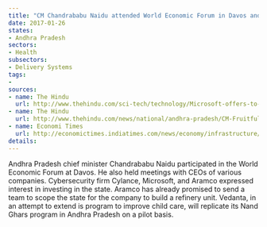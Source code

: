```yaml
---
title: "CM Chandrababu Naidu attended World Economic Forum in Davos and met with Vedanta, a company setting up Nand Ghar project in AP"
date: 2017-01-26
states:
- Andhra Pradesh
sectors:
- Health
subsectors:
- Delivery Systems
tags:
- 
sources:
- name: The Hindu
  url: http://www.thehindu.com/sci-tech/technology/Microsoft-offers-to-collaborate-with-Andhra-in-e-governance-cyber-security/article17054332.ece
- name: The Hindu
  url: http://www.thehindu.com/news/national/andhra-pradesh/CM-Fruitful-metings-on-third-day-in-Davos/article17056125.ece
- name: Economi Times
  url: http://economictimes.indiatimes.com/news/economy/infrastructure/andhra-pradesh-cm-chandrababu-naidu-woos-swiss-companies-for-investments-in-state/articleshow/50645794.cms
details:
---
```


Andhra Pradesh chief minister Chandrababu Naidu participated in the World Economic Forum at Davos. He also held meetings with CEOs of various companies. Cybersecurity firm Cylance, Microsoft, and Aramco expressed interest in investing in the state. Aramco has already promised to send a team to scope the state for the company to build a refinery unit. Vedanta, in an attempt to extend is program to improve child care, will replicate its Nand Ghars program in Andhra Pradesh on a pilot basis.
